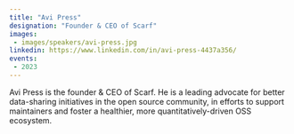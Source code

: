 ```yaml
---
title: "Avi Press"
designation: "Founder & CEO of Scarf"
images:
 - images/speakers/avi-press.jpg
linkedin: https://www.linkedin.com/in/avi-press-4437a356/
events:
 - 2023
---
```


Avi Press is the founder & CEO of Scarf. He is a leading advocate for better data-sharing initiatives in the open source community, in efforts to support maintainers and foster a healthier, more quantitatively-driven OSS ecosystem.